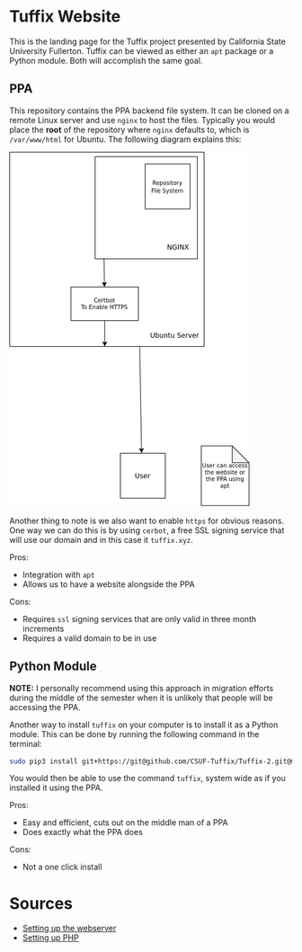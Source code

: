 # Tuffix Website

This is the landing page for the Tuffix project presented by California State University Fullerton.
Tuffix can be viewed as either an `apt` package or a Python module.
Both will accomplish the same goal.

## PPA

This repository contains the PPA backend file system.
It can be cloned on a remote Linux server and use `nginx` to host the files.
Typically you would place the **root** of the repository where `nginx` defaults to, which is `/var/www/html` for Ubuntu.
The following diagram explains this:

![PPA Diagram](assets/PPA_Diagram.png)

Another thing to note is we also want to enable `https` for obvious reasons.
One way we can do this is by using `cerbot`, a free SSL signing service that will use our domain and in this case it `tuffix.xyz`.

Pros:
- Integration with `apt`
- Allows us to have a website alongside the PPA

Cons:
- Requires `ssl` signing services that are only valid in three month increments
- Requires a valid domain to be in use

## Python Module

**NOTE:** I personally recommend using this approach in migration efforts during the middle of the semester when it is unlikely that people will be accessing the PPA.

Another way to install `tuffix` on your computer is to install it as a Python module.
This can be done by running the following command in the terminal:

```bash
sudo pip3 install git+https://git@github.com/CSUF-Tuffix/Tuffix-2.git@master
```

You would then be able to use the command `tuffix`, system wide as if you installed it using the PPA.

Pros:
- Easy and efficient, cuts out on the middle man of a PPA
- Does exactly what the PPA does

Cons:
- Not a one click install

# Sources

- [Setting up the webserver](https://www.youtube.com/watch?v=OWAqilIVNgE&t=914s)
- [Setting up PHP](https://devanswers.co/install-php-nginx-ubuntu-20-04/)
